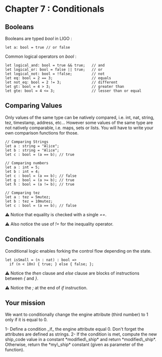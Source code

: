# Chapter 7 : Conditionals

<dialog character="robot">[DROID-1242] INVALID CONDITIONAL INSTRUCTIONS. ERR %%$7834[[{23e3}]] PLEASE SPECIFY CONDITIONAL INSTRUCTIONS.</dialog>

## Booleans

Booleans are typed _bool_ in LIGO :

```
let a: bool = true // or false
```

Common logical operators on _bool_ :

```
let logical_and: bool = true && true;   // and
let logical_or: bool = false || true;   // or
let logical_not: bool = !false;         // not
let eq: bool = 2 == 3;                  // equals
let not_eq: bool = 2 != 3;              // different
let gt: bool = 4 > 3;                   // greater than
let gte: bool = 4 <= 3;                 // lesser than or equal
```

## Comparing Values

Only values of the same type can be natively compared, i.e. int, nat, string, tez, timestamp, address, etc... However some values of the same type are not natively comparable, i.e. maps, sets or lists. You will have to write your own comparison functions for those.

```
// Comparing Strings
let a : string = "Alice";
let b : string = "Alice";
let c : bool = (a == b); // true

// Comparing numbers
let a : int = 5;
let b : int = 4;
let c : bool = (a == b); // false
let g : bool = (a >= b); // true
let h : bool = (a != b); // true

// Comparing tez
let a : tez = 5mutez;
let b : tez = 10mutez;
let c : bool = (a == b); // false
```

⚠️ Notice that equality is checked with a single _==_.

⚠️ Also notice the use of _!=_ for the inequality operator.

## Conditionals

Conditional logic enables forking the control flow depending on the state.

```
let isSmall = (n : nat) : bool =>
  if (n < 10n) { true; } else { false; };
```

⚠️ Notice the *then* clause and *else* clause are blocks of instructions between _{_ and _}_.

⚠️ Notice the _;_ at the end of _if_ instruction.

## Your mission

We want to conditionally change the engine attribute (third number) to 1 only if it is equal to 0.

<!-- prettier-ignore -->1- Define a condition _if_ the engine attribute equal 0. Don't forget the attributes are defined as strings.

<!-- prettier-ignore -->2- If the condition is met, compute the new ship_code value in a constant *modified\_ship* and return *modified\_ship*. Otherwise, return the *my\_ship* constant (given as parameter of the function).
